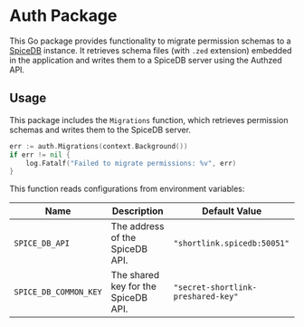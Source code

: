 # Auth Package

This Go package provides functionality to migrate permission 
schemas to a [SpiceDB](https://github.com/authzed/spicedb) instance. 
It retrieves schema files (with `.zed` extension) embedded in the application and 
writes them to a SpiceDB server using the Authzed API.

## Usage

This package includes the `Migrations` function, which retrieves permission schemas and writes them to the SpiceDB server.

```go
err := auth.Migrations(context.Background())
if err != nil {
    log.Fatalf("Failed to migrate permissions: %v", err)
}
```

This function reads configurations from environment variables:

| Name                  | Description                         | Default Value                      |
|-----------------------|-------------------------------------|------------------------------------|
| `SPICE_DB_API`        | The address of the SpiceDB API.     | `"shortlink.spicedb:50051"`           |
| `SPICE_DB_COMMON_KEY` | The shared key for the SpiceDB API. | `"secret-shortlink-preshared-key"` |


